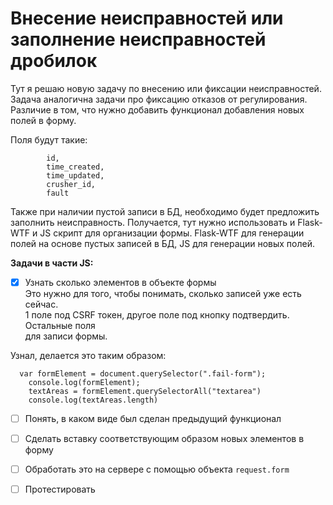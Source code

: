 # Внесение неисправностей или заполнение неисправностей дробилок  

Тут я решаю новую задачу по внесению или фиксации неисправностей. Задача аналогична задачи про фиксацию отказов от регулирования.  
Различие в том, что нужно добавить функционал добавления новых полей в форму.

Поля будут такие:   

            id,  
            time_created,  
            time_updated,  
            crusher_id,  
            fault  

Также при наличии пустой записи в БД, необходимо будет предложить заполнить неисправность. 
Получается, тут нужно использовать и Flask-WTF и JS скрипт для организации формы. 
Flask-WTF для генерации полей на основе пустых записей в БД, JS для генерации новых полей.   


**Задачи в части JS:**    
 
- [x] Узнать  сколько элементов в объекте формы   
Это нужно для того, чтобы понимать, сколько записей уже есть сейчас.  
1 поле под CSRF токен, другое поле под кнопку подтвердить. Остальные поля  
для записи формы.      

Узнал, делается это таким образом:  

      var formElement = document.querySelector(".fail-form");
        console.log(formElement);
        textAreas = formElement.querySelectorAll("textarea")
        console.log(textAreas.length)

- [ ] Понять, в каком виде был сделан предыдущий функционал  
- [ ] Сделать вставку соответствующим образом новых элементов в форму
- [ ] Обработать это на сервере с помощью объекта `request.form`  
- [ ] Протестировать  

